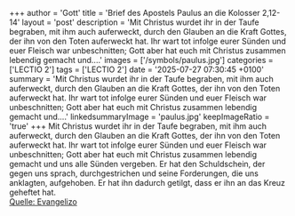 +++
author = 'Gott'
title = 'Brief des Apostels Paulus an die Kolosser 2,12-14'
layout = 'post'
description = 'Mit Christus wurdet ihr in der Taufe begraben, mit ihm auch auferweckt, durch den Glauben an die Kraft Gottes, der ihn von den Toten auferweckt hat. Ihr wart tot infolge eurer Sünden und euer Fleisch war unbeschnitten; Gott aber hat euch mit Christus zusammen lebendig gemacht und....'
images = ['/symbols/paulus.jpg']
categories = ['LECTIO 2']
tags = ['LECTIO 2']
date = '2025-07-27 07:30:45 +0100'
summary = 'Mit Christus wurdet ihr in der Taufe begraben, mit ihm auch auferweckt, durch den Glauben an die Kraft Gottes, der ihn von den Toten auferweckt hat. Ihr wart tot infolge eurer Sünden und euer Fleisch war unbeschnitten; Gott aber hat euch mit Christus zusammen lebendig gemacht und....'
linkedsummaryImage = 'paulus.jpg'
keepImageRatio = 'true'
+++
Mit Christus wurdet ihr in der Taufe begraben, mit ihm auch auferweckt, durch den Glauben an die Kraft Gottes, der ihn von den Toten auferweckt hat.
Ihr wart tot infolge eurer Sünden und euer Fleisch war unbeschnitten; Gott aber hat euch mit Christus zusammen lebendig gemacht und uns alle Sünden vergeben.<!--more-->
Er hat den Schuldschein, der gegen uns sprach, durchgestrichen und seine Forderungen, die uns anklagten, aufgehoben. Er hat ihn dadurch getilgt, dass er ihn an das Kreuz geheftet hat.<br> [Quelle: Evangelizo](https://evangeliumtagfuertag.org/DE/gospel)